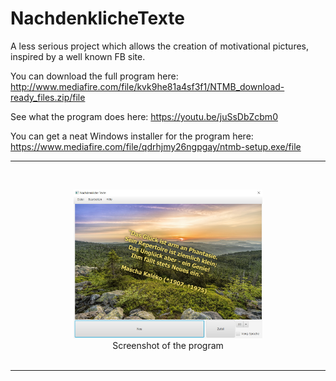 # NachdenklicheTexte
A less serious project which allows the creation of motivational pictures, inspired by a well known FB site.

You can download the full program here: http://www.mediafire.com/file/kvk9he81a4sf3f1/NTMB_download-ready_files.zip/file

See what the program does here: https://youtu.be/juSsDbZcbm0

You can get a neat Windows installer for the program here: https://www.mediafire.com/file/qdrhjmy26ngpgay/ntmb-setup.exe/file
<br>
<hr>
<br>
<p align="center">
<img src="https://raw.githubusercontent.com/gh28942/NachdenklicheTexte/master/screenshot/ntmb-screenshot.jpg" width="60%">
<br>Screenshot of the program</br>
<br>
</p>
<hr>

